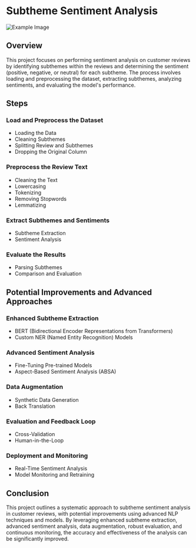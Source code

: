 # Subtheme Sentiment Analysis

![Example Image](https://cdn.dribbble.com/users/113062/screenshots/2812589/bots.gif)

## Overview
This project focuses on performing sentiment analysis on customer reviews by identifying subthemes within the reviews and determining the sentiment (positive, negative, or neutral) for each subtheme. The process involves loading and preprocessing the dataset, extracting subthemes, analyzing sentiments, and evaluating the model's performance.


## Steps

### Load and Preprocess the Dataset
- Loading the Data
- Cleaning Subthemes
- Splitting Review and Subthemes
- Dropping the Original Column

### Preprocess the Review Text
- Cleaning the Text
- Lowercasing
- Tokenizing
- Removing Stopwords
- Lemmatizing

### Extract Subthemes and Sentiments
- Subtheme Extraction
- Sentiment Analysis

### Evaluate the Results
- Parsing Subthemes
- Comparison and Evaluation

## Potential Improvements and Advanced Approaches

### Enhanced Subtheme Extraction
- BERT (Bidirectional Encoder Representations from Transformers)
- Custom NER (Named Entity Recognition) Models

### Advanced Sentiment Analysis
- Fine-Tuning Pre-trained Models
- Aspect-Based Sentiment Analysis (ABSA)

### Data Augmentation
- Synthetic Data Generation
- Back Translation

### Evaluation and Feedback Loop
- Cross-Validation
- Human-in-the-Loop

### Deployment and Monitoring
- Real-Time Sentiment Analysis
- Model Monitoring and Retraining

## Conclusion
This project outlines a systematic approach to subtheme sentiment analysis in customer reviews, with potential improvements using advanced NLP techniques and models. By leveraging enhanced subtheme extraction, advanced sentiment analysis, data augmentation, robust evaluation, and continuous monitoring, the accuracy and effectiveness of the analysis can be significantly improved.
